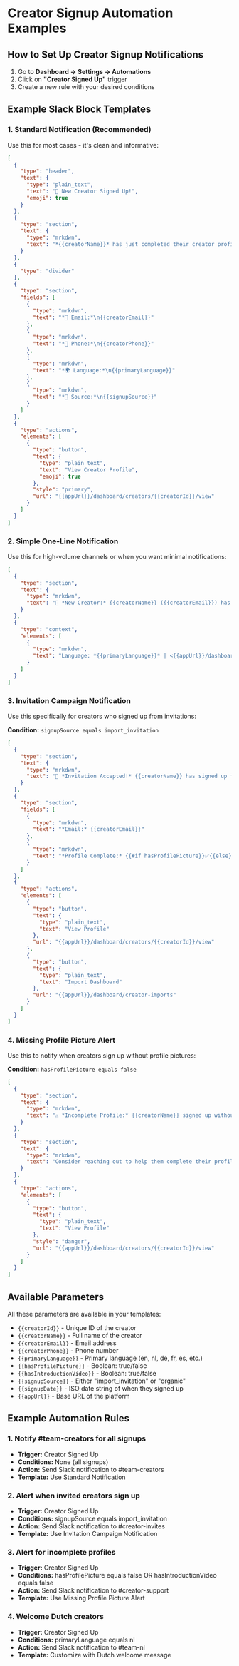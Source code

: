 # Creator Signup Automation Examples

## How to Set Up Creator Signup Notifications

1. Go to **Dashboard → Settings → Automations**
2. Click on **"Creator Signed Up"** trigger
3. Create a new rule with your desired conditions

## Example Slack Block Templates

### 1. Standard Notification (Recommended)
Use this for most cases - it's clean and informative:

```json
[
  {
    "type": "header",
    "text": {
      "type": "plain_text",
      "text": "🎉 New Creator Signed Up!",
      "emoji": true
    }
  },
  {
    "type": "section",
    "text": {
      "type": "mrkdwn",
      "text": "*{{creatorName}}* has just completed their creator profile"
    }
  },
  {
    "type": "divider"
  },
  {
    "type": "section",
    "fields": [
      {
        "type": "mrkdwn",
        "text": "*📧 Email:*\n{{creatorEmail}}"
      },
      {
        "type": "mrkdwn", 
        "text": "*📱 Phone:*\n{{creatorPhone}}"
      },
      {
        "type": "mrkdwn",
        "text": "*🌍 Language:*\n{{primaryLanguage}}"
      },
      {
        "type": "mrkdwn",
        "text": "*🎯 Source:*\n{{signupSource}}"
      }
    ]
  },
  {
    "type": "actions",
    "elements": [
      {
        "type": "button",
        "text": {
          "type": "plain_text",
          "text": "View Creator Profile",
          "emoji": true
        },
        "style": "primary",
        "url": "{{appUrl}}/dashboard/creators/{{creatorId}}/view"
      }
    ]
  }
]
```

### 2. Simple One-Line Notification
Use this for high-volume channels or when you want minimal notifications:

```json
[
  {
    "type": "section",
    "text": {
      "type": "mrkdwn",
      "text": "🎉 *New Creator:* {{creatorName}} ({{creatorEmail}}) has signed up!"
    }
  },
  {
    "type": "context",
    "elements": [
      {
        "type": "mrkdwn",
        "text": "Language: *{{primaryLanguage}}* | <{{appUrl}}/dashboard/creators/{{creatorId}}/view|View Profile>"
      }
    ]
  }
]
```

### 3. Invitation Campaign Notification
Use this specifically for creators who signed up from invitations:

**Condition:** `signupSource equals import_invitation`

```json
[
  {
    "type": "section",
    "text": {
      "type": "mrkdwn",
      "text": "📨 *Invitation Accepted!* {{creatorName}} has signed up from our invitation campaign"
    }
  },
  {
    "type": "section",
    "fields": [
      {
        "type": "mrkdwn",
        "text": "*Email:* {{creatorEmail}}"
      },
      {
        "type": "mrkdwn",
        "text": "*Profile Complete:* {{#if hasProfilePicture}}✅{{else}}⚠️ Missing photo{{/if}}"
      }
    ]
  },
  {
    "type": "actions",
    "elements": [
      {
        "type": "button",
        "text": {
          "type": "plain_text",
          "text": "View Profile"
        },
        "url": "{{appUrl}}/dashboard/creators/{{creatorId}}/view"
      },
      {
        "type": "button",
        "text": {
          "type": "plain_text",
          "text": "Import Dashboard"
        },
        "url": "{{appUrl}}/dashboard/creator-imports"
      }
    ]
  }
]
```

### 4. Missing Profile Picture Alert
Use this to notify when creators sign up without profile pictures:

**Condition:** `hasProfilePicture equals false`

```json
[
  {
    "type": "section",
    "text": {
      "type": "mrkdwn",
      "text": "⚠️ *Incomplete Profile:* {{creatorName}} signed up without a profile picture"
    }
  },
  {
    "type": "section",
    "text": {
      "type": "mrkdwn",
      "text": "Consider reaching out to help them complete their profile:\n• Email: {{creatorEmail}}\n• Phone: {{creatorPhone}}"
    }
  },
  {
    "type": "actions",
    "elements": [
      {
        "type": "button",
        "text": {
          "type": "plain_text",
          "text": "View Profile"
        },
        "style": "danger",
        "url": "{{appUrl}}/dashboard/creators/{{creatorId}}/view"
      }
    ]
  }
]
```

## Available Parameters

All these parameters are available in your templates:

- `{{creatorId}}` - Unique ID of the creator
- `{{creatorName}}` - Full name of the creator
- `{{creatorEmail}}` - Email address
- `{{creatorPhone}}` - Phone number
- `{{primaryLanguage}}` - Primary language (en, nl, de, fr, es, etc.)
- `{{hasProfilePicture}}` - Boolean: true/false
- `{{hasIntroductionVideo}}` - Boolean: true/false
- `{{signupSource}}` - Either "import_invitation" or "organic"
- `{{signupDate}}` - ISO date string of when they signed up
- `{{appUrl}}` - Base URL of the platform

## Example Automation Rules

### 1. Notify #team-creators for all signups
- **Trigger:** Creator Signed Up
- **Conditions:** None (all signups)
- **Action:** Send Slack notification to #team-creators
- **Template:** Use Standard Notification

### 2. Alert when invited creators sign up
- **Trigger:** Creator Signed Up
- **Conditions:** signupSource equals import_invitation
- **Action:** Send Slack notification to #creator-invites
- **Template:** Use Invitation Campaign Notification

### 3. Alert for incomplete profiles
- **Trigger:** Creator Signed Up
- **Conditions:** hasProfilePicture equals false OR hasIntroductionVideo equals false
- **Action:** Send Slack notification to #creator-support
- **Template:** Use Missing Profile Picture Alert

### 4. Welcome Dutch creators
- **Trigger:** Creator Signed Up
- **Conditions:** primaryLanguage equals nl
- **Action:** Send Slack notification to #team-nl
- **Template:** Customize with Dutch welcome message